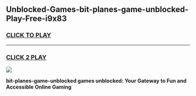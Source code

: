 
## Unblocked-Games-bit-planes-game-unblocked-Play-Free-i9x83
<h3>
<a href="https://premium76.site?title=bit-planes-game-unblocked&ref=21A">CLICK TO PLAY</a></h3>
<hr>

<h3>
<a href="https://premium76.site?title=bit-planes-game-unblocked&ref=21A">CLICK 2 PLAY</a>
  
</h3>

<a href="https://premium76.site?title=bit-planes-game-unblocked&ref=21A"><img src="https://clearcache.store/games.png"></a>


**bit-planes-game-unblocked games unblocked: Your Gateway to Fun and Accessible Online Gaming**
